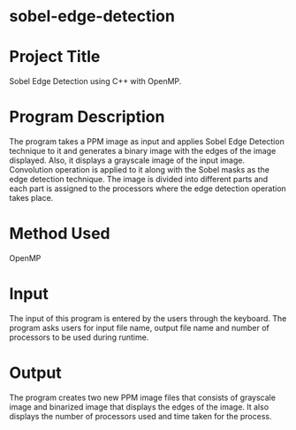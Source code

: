 # sobel-edge-detection

# Project Title
Sobel Edge Detection using C++ with OpenMP.

# Program Description
The program takes a PPM image as input and applies Sobel Edge Detection technique to it and generates a binary image with the edges of the image displayed. Also, it displays a grayscale image of the input image. Convolution operation is applied to it along with the Sobel masks as the edge detection technique. The image is divided into different parts and each part is assigned to the processors where the edge detection operation takes place.

# Method Used
OpenMP

# Input
The input of this program is entered by the users through the keyboard. The program asks users for input file name, output file name and number of processors to be used during runtime.

# Output
The program creates two new PPM image files that consists of grayscale image and binarized image that displays the edges of the image. It also displays the number of processors used and time taken for the process.
